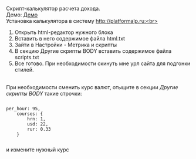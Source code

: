 Скрипт-калькулятор расчета дохода.<br>
Демо: <a target="_blank" href="http://potdboai.plp7.ru/">Демо</a><br>
Установка калькулятора в систему http://platformalp.ru:<br>
1. Открыть html-редактор нужного блока<br>
2. Вставить в него содержимое файла html.txt<br>
3. Зайти в Настройки - Метрика и скрипты<br>
4. В секцию Другие скрипты BODY вставить содержимое файла scripts.txt<br>
5. Все готово. При необходимости скинуть мне урл сайта для подгонки стилей.<br>
<br>
При необходимости сменить курс валют, отыщите в секции <i>Другие скрипты BODY</i> такие строчки:<br>
<code>
<pre>
per_hour: 95,
	courses: {
		hrn: 1,
		usd: 22,
		rur: 0.33
	}
</pre>
</code>
и измените нужный курс